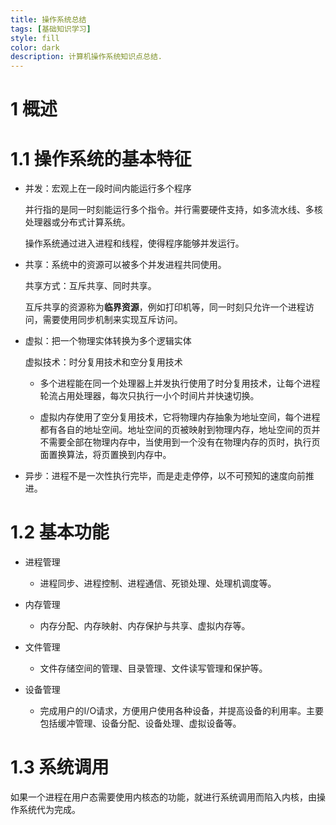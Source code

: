 ```yaml
---
title: 操作系统总结
tags: [基础知识学习]
style: fill
color: dark
description: 计算机操作系统知识点总结.
---
```


# 1 概述

# 1.1 操作系统的基本特征

* 并发：宏观上在一段时间内能运行多个程序

  并行指的是同一时刻能运行多个指令。并行需要硬件支持，如多流水线、多核处理器或分布式计算系统。

  操作系统通过进入进程和线程，使得程序能够并发运行。

* 共享：系统中的资源可以被多个并发进程共同使用。

  共享方式：互斥共享、同时共享。

  互斥共享的资源称为**临界资源**，例如打印机等，同一时刻只允许一个进程访问，需要使用同步机制来实现互斥访问。

* 虚拟：把一个物理实体转换为多个逻辑实体

  虚拟技术：时分复用技术和空分复用技术

  - 多个进程能在同一个处理器上并发执行使用了时分复用技术，让每个进程轮流占用处理器，每次只执行一小个时间片并快速切换。

  - 虚拟内存使用了空分复用技术，它将物理内存抽象为地址空间，每个进程都有各自的地址空间。地址空间的页被映射到物理内存，地址空间的页并不需要全部在物理内存中，当使用到一个没有在物理内存的页时，执行页面置换算法，将页置换到内存中。

* 异步：进程不是一次性执行完毕，而是走走停停，以不可预知的速度向前推进。

# 1.2 基本功能

* 进程管理

  - 进程同步、进程控制、进程通信、死锁处理、处理机调度等。

* 内存管理
  
  - 内存分配、内存映射、内存保护与共享、虚拟内存等。

* 文件管理
  
  - 文件存储空间的管理、目录管理、文件读写管理和保护等。

* 设备管理

  - 完成用户的I/O请求，方便用户使用各种设备，并提高设备的利用率。主要包括缓冲管理、设备分配、设备处理、虚拟设备等。



# 1.3 系统调用

如果一个进程在用户态需要使用内核态的功能，就进行系统调用而陷入内核，由操作系统代为完成。

